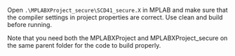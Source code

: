 Open `.\MPLABXProject_secure\SCD41_secure.X` in MPLAB and make sure that the 
compiler settings in project properties are correct. Use clean and build before running.

Note that you need both the MPLABXProject and MPLABXProject\_secure on the same parent folder for the code to build properly.
